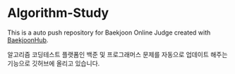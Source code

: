 # Algorithm-Study
This is a auto push repository for Baekjoon Online Judge created with [BaekjoonHub](https://github.com/BaekjoonHub/BaekjoonHub).

알고리즘 코딩테스트 플랫폼인 백준 및 프로그래머스 문제를 자동으로 업데이트 해주는 기능으로 깃허브에 올리고 있습니다.

